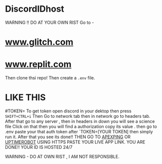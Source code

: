 # DiscordIDhost
WARNING !! DO AT YOUR OWN RIST
Go to -
# www.glitch.com 
# www.replit.com
Then clone thsi repo!
Then create a `.env` file.
# LIKE THIS 
#TOKEN=
To get token open discord in your dektop then press `SHIFT+CTRL+i`
Then Go to network tab
then in network go to headers tab.
After that go to any server , then in headers in down you will see a science file
Click on that then you will find a authorization copy its value .
then go to .env paste your that auth token after `TOKEN=[YOUR TOKEN]
then simply run it.
After that you see its done!!
  THEN GO TO [APEXPING](https://apexping.com) OR [UPTIMEROBOT](www.uptimerobot.com)
   USING HTTPS PASTE YOUR LIVE APP LINK.
   YOU ARE DONE!! YOUR ID IS HOSTED 24/7

WARNING - DO AT OWN RIST , I AM NOT RESPONSIBLE.
